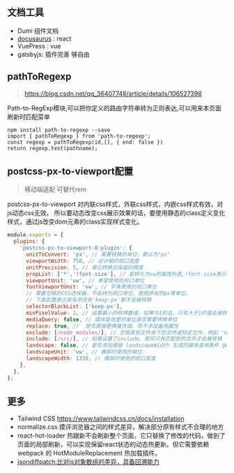 ## 文档工具
  - Dumi 组件文档
  - [docusaurus](https://www.docusaurus.cn/docs/) : react
  - VuePress : vue
  - gatsbyjs: 插件完善 够自由

## pathToRegexp
>https://blog.csdn.net/qq_36407748/article/details/106527398

Path-to-RegExp模块,可以把你定义的路由字符串转为正则表达,可以用来本页面刷新时匹配菜单

```
npm install path-to-regexp --save
import { pathToRegexp } from 'path-to-regexp';
const regexp = pathToRegexp(id,[], { end: false })
return regexp.test(pathname);
```
## postcss-px-to-viewport配置
> 移动端适配 可替代rem

postcss-px-to-viewport 对内联css样式，外联css样式，内嵌css样式有效，对js动态css无效。 所以要动态改变css展示效果的话，要使用静态的class定义变化样式，通过js改变dom元素的class实现样式变化。
```js
module.exports = {
  plugins: {
    'postcss-px-to-viewport-8-plugin': {
      unitToConvert: 'px', // 需要转换的单位，默认为"px"
      viewportWidth: 750, // 设计稿的视口宽度
      unitPrecision: 5, // 单位转换后保留的精度
      propList: ['*','!font-size'], // 能转化为vw的属性列表,!font-size表示font-size后面的单位不会被转换
      viewportUnit: 'vw', // 希望使用的视口单位
      fontViewportUnit: 'vw', // 字体使用的视口单位
      // 需要忽略的CSS选择器，不会转为视口单位，使用原有的px等单位。
      // 下面配置表示类名中含有'keep-px'都不会被转换
      selectorBlackList: ['keep-px'], 
      minPixelValue: 1, // 设置最小的转换数值，如果为1的话，只有大于1的值会被转换
      mediaQuery: false, // 媒体查询里的单位是否需要转换单位
      replace: true, //  是否直接更换属性值，而不添加备用属性
      exclude: [/node_modules/], // 忽略某些文件夹下的文件或特定文件，例如 'node_modules' 下的文件
      include: [/src/], // 如果设置了include，那将只有匹配到的文件才会被转换
      landscape: false, // 是否添加根据 landscapeWidth 生成的媒体查询条件 @media (orientation: landscape)
      landscapeUnit: 'vw', // 横屏时使用的单位
      landscapeWidth: 1338, // 横屏时使用的视口宽度
    },
  },
};

```

## 更多
- Tailwind CSS https://www.tailwindcss.cn/docs/installation
- normalize.css 摸评浏览器之间的样式差异，解决部分原有样式不合理的地方
- react-hot-loader 热跟新不会刷新整个页面，它只替换了修改的代码，做到了页面的局部刷新，可以实现保留react状态的动态热更新。但它需要依赖 webpack 的 HotModuleReplacement 热加载插件。
- [jsondiffpatch:比对js对象数组的差异，具备回溯能力](https://github.com/benjamine/jsondiffpatch)

